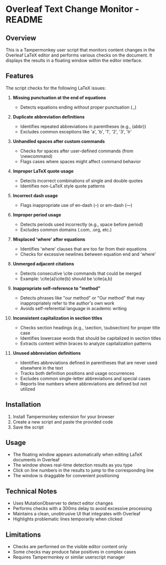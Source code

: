 # Overleaf Text Change Monitor - README

## Overview
This is a Tampermonkey user script that monitors content changes in the Overleaf LaTeX editor and performs various checks on the document. It displays the results in a floating window within the editor interface.

## Features
The script checks for the following LaTeX issues:

1. **Missing punctuation at the end of equations**
   - Detects equations ending without proper punctuation (.,)

2. **Duplicate abbreviation definitions**
   - Identifies repeated abbreviations in parentheses (e.g., (abbr))
   - Excludes common exceptions like 'a', 'b', '1', '2', '3', 'lr'

3. **Unhandled spaces after custom commands**
   - Checks for spaces after user-defined commands (from \newcommand)
   - Flags cases where spaces might affect command behavior

4. **Improper LaTeX quote usage**
   - Detects incorrect combinations of single and double quotes
   - Identifies non-LaTeX style quote patterns

5. **Incorrect dash usage**
   - Flags inappropriate use of en-dash (–) or em-dash (—)

6. **Improper period usage**
   - Detects periods used incorrectly (e.g., space before period)
   - Excludes common domains (.com, .org, etc.)

7. **Misplaced 'where' after equations**
   - Identifies 'where' clauses that are too far from their equations
   - Checks for excessive newlines between equation end and 'where'

8. **Unmerged adjacent citations**
   - Detects consecutive \cite commands that could be merged
   - Example: \cite{a}\cite{b} should be \cite{a,b}

9. **Inappropriate self-reference to "method"**
   - Detects phrases like "our method" or "Our method" that may inappropriately refer to the author's own work
   - Avoids self-referential language in academic writing

10. **Inconsistent capitalization in section titles**
    - Checks section headings (e.g., \section, \subsection) for proper title case
    - Identifies lowercase words that should be capitalized in section titles
    - Extracts content within braces to analyze capitalization patterns

11. **Unused abbreviation definitions**
    - Identifies abbreviations defined in parentheses that are never used elsewhere in the text
    - Tracks both definition positions and usage occurrences
    - Excludes common single-letter abbreviations and special cases
    - Reports line numbers where abbreviations are defined but not utilized

## Installation
1. Install Tampermonkey extension for your browser
2. Create a new script and paste the provided code
3. Save the script

## Usage
- The floating window appears automatically when editing LaTeX documents in Overleaf
- The window shows real-time detection results as you type
- Click on line numbers in the results to jump to the corresponding line
- The window is draggable for convenient positioning

## Technical Notes
- Uses MutationObserver to detect editor changes
- Performs checks with a 300ms delay to avoid excessive processing
- Maintains a clean, unobtrusive UI that integrates with Overleaf
- Highlights problematic lines temporarily when clicked

## Limitations
- Checks are performed on the visible editor content only
- Some checks may produce false positives in complex cases
- Requires Tampermonkey or similar userscript manager